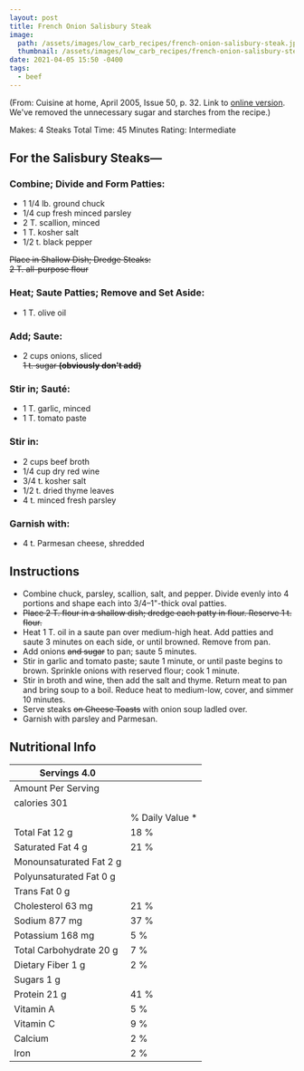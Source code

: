 ```yaml
---
layout: post
title: French Onion Salisbury Steak
image: 
  path: /assets/images/low_carb_recipes/french-onion-salisbury-steak.jpg
  thumbnail: /assets/images/low_carb_recipes/french-onion-salisbury-steak-thumb.jpg
date: 2021-04-05 15:50 -0400
tags:
  - beef
---
```


(From: Cuisine at home, April 2005, Issue 50, p. 32. Link to [online version](https://www.forums.cuisineathome.com/showthread.php?tid=60754&pid=60757#pid60757). We've removed the unnecessary sugar and starches from the recipe.)

Makes: 4 Steaks 
Total Time: 45 Minutes 
Rating: Intermediate


## For the Salisbury Steaks—
### Combine; Divide and Form Patties:
* 1 1/4 lb. ground chuck
* 1/4 cup fresh minced parsley
* 2 T. scallion, minced
* 1 T. kosher salt
* 1/2 t. black pepper

~~Place in Shallow Dish; Dredge Steaks:  
2 T. all-purpose flour~~

### Heat; Saute Patties; Remove and Set Aside:
* 1 T. olive oil

### Add; Saute:
* 2 cups onions, sliced  
~~1 t. sugar **(obviously don't add)**~~

### Stir in; Sauté:
* 1 T. garlic, minced
* 1 T. tomato paste

### Stir in:
* 2 cups beef broth
* 1/4 cup dry red wine
* 3/4 t. kosher salt
* 1/2 t. dried thyme leaves
* 4 t. minced fresh parsley

### Garnish with:
* 4 t. Parmesan cheese, shredded

## Instructions

* Combine chuck, parsley, scallion, salt, and pepper. Divide evenly into 4 portions and shape each into 3/4–1"-thick oval patties.
* ~~Place 2 T. flour in a shallow dish; dredge each patty in flour. Reserve 1 t. flour.~~
* Heat 1 T. oil in a saute pan over medium-high heat. Add patties and saute 3 minutes on each side, or until browned. Remove from pan.
* Add onions ~~and sugar~~ to pan; saute 5 minutes.
* Stir in garlic and tomato paste; saute 1 minute, or until paste begins to brown. Sprinkle onions with reserved flour; cook 1 minute.
* Stir in broth and wine, then add the salt and thyme. Return meat to pan and bring soup to a boil. Reduce heat to medium-low, cover, and simmer 10 minutes.
* Serve steaks ~~on Cheese Toasts~~ with onion soup ladled over.
* Garnish with parsley and Parmesan.

## Nutritional Info

| Servings 4.0            |                 |
|-------------------------|-----------------|
| Amount Per Serving      |                 |
| calories 301            |                 |
|                         | % Daily Value * |
| Total Fat 12 g          |            18 % |
| Saturated Fat 4 g       |            21 % |
| Monounsaturated Fat 2 g |                 |
| Polyunsaturated Fat 0 g |                 |
| Trans Fat 0 g           |                 |
| Cholesterol 63 mg       |            21 % |
| Sodium 877 mg           |            37 % |
| Potassium 168 mg        |             5 % |
| Total Carbohydrate 20 g |             7 % |
| Dietary Fiber 1 g       |             2 % |
| Sugars 1 g              |                 |
| Protein 21 g            |            41 % |
| Vitamin A               |             5 % |
| Vitamin C               |             9 % |
| Calcium                 |             2 % |
| Iron                    |             2 % |

